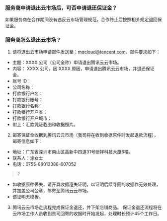 ### 服务商申请退出云市场后，可否申请退还保证金？ 
如果服务商在合作期间没有违反云市场管理规范，合作终止后按照相关规定退回保证金。

### 服务商怎么退出云市场？
1. 请将退出云市场申请邮件发送至：mqcloud@tencent.com，邮件要求如下：
 - 主题：XXXX 公司（公司全称）申请退出腾讯云云市场。
 - 内容： XXXX 公司，因 XXXX 原因，申请退出腾讯云云市场，并退还保证金。
 - 账号 ID：
 - 公司名称：                                             
 - 打款银行户名：                                                           
 - 打款银行账号：               
 - 打款银行名称：
 - 打款银行开户省：
 - 打款银行开户城市：                                         
 - 附上：汇款凭证截图和收据照片。
 

2. 邮寄保证金收据到腾讯云云市场（我司将在收到收据原件时发起退款流程）， 邮寄信息如下：
 - 地址：广东省深圳市南山区高新中四道31号研祥科技大厦6楼。
 - 联系人：涂女士
 - 电话：0755-86013388-607052
 
 >?
 - 如收据原件丢失，请开具收据遗失证明，以证明后续寻回的收据作无效处理，并加盖公司公章，邮寄至腾讯云云市场。
 - 该证明无模板。
 
3. 腾讯云云市场走流程完成保证金退还，并下架店铺商品。
保证金退还流程将在云市场工作人员收到贵司回寄的收据时开始发起，处理时长预计45个工作日。
